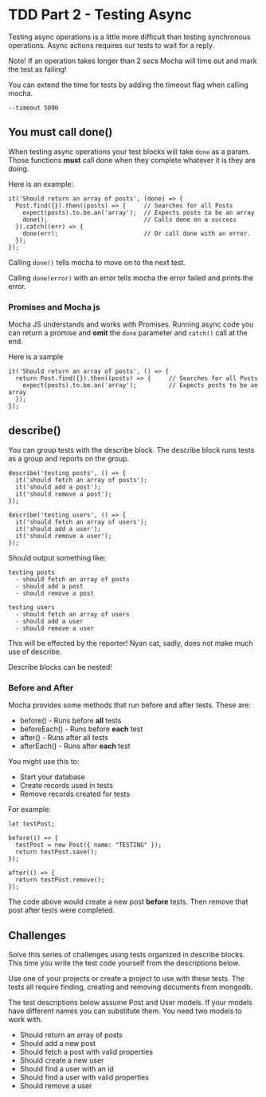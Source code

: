 # TDD Part 2 - Testing Async

Testing async operations is a little more difficult than testing synchronous 
operations. Async actions requires our tests to wait for a reply. 

Note! If an operation takes longer than 2 secs Mocha will time out and mark 
the test as failing! 

You can extend the time for tests by adding the timeout flag when calling mocha.

`--timeout 5000`

## You must call done()

When testing async operations your test blocks will take `done` as a param. 
Those functions **must** call done when they complete whatever it is they are 
doing. 

Here is an example: 

```
it('Should return an array of posts', (done) => {
  Post.find({}).then((posts) => {     // Searches for all Posts
    expect(posts).to.be.an('array');  // Expects posts to be an array
    done();                           // Calls done on a success
  }).catch((err) => {
    done(err);                        // Or call done with an error.
  });
});
```

Calling `done()` tells mocha to move on to the next test. 

Calling `done(error)` with an error tells mocha the error failed and prints
the error. 

### Promises and Mocha js

Mocha JS understands and works with Promises. Running async code you can return a 
promise and **omit** the `done` parameter and `catch()` call at the end. 

Here is a sample 

```
it('Should return an array of posts', () => {
  return Post.find({}).then((posts) => {     // Searches for all Posts
    expect(posts).to.be.an('array');         // Expects posts to be an array
  });
});
```

## describe() 

You can group tests with the describe block. The describe block runs tests as 
a group and reports on the group. 

```
describe('testing posts', () => {
  it('should fetch an array of posts');
  it('should add a post');
  it('should remove a post');
});

describe('testing users', () => {
  it('should fetch an array of users');
  it('should add a user');
  it('should remove a user');
});
```

Should output something like: 

```
testing posts
  - should fetch an array of posts
  - should add a post
  - should remove a post

testing users
  - should fetch an array of users
  - should add a user
  - should remove a user
```

This will be effected by the reporter! Nyan cat, sadly, does 
not make much use of describe. 

Describe blocks can be nested!

### Before and After 

Mocha provides some methods that run before and after tests. These are:

- before() - Runs before **all** tests
- beforeEach() - Runs before **each** test
- after() - Runs after all tests
- afterEach() - Runs after **each** test

You might use this to:

- Start your database
- Create records used in tests
- Remove records created for tests

For example: 

```
let testPost;

before(() => {
  testPost = new Post({ name: "TESTING" });
  return testPost.save();
});

after(() => {
  return testPost.remove();
});
```

The code above would create a new post **before** tests. Then
remove that post after tests were completed. 


## Challenges 

Solve this series of challenges using tests organized in describe blocks. 
This time you write the test code yourself from the descriptions below. 

Use one of your projects or create a project to use with these tests. 
The tests all require finding, creating and removing documents from 
mongodb. 

The test descriptions below assume Post and User models. If your models 
have different names you can substitute them. You need two models to 
work with.

- Should return an array of posts
- Should add a new post
- Should fetch a post with valid properties
- Should create a new user
- Should find a user with an id
- Should find a user with valid properties
- Should remove a user



